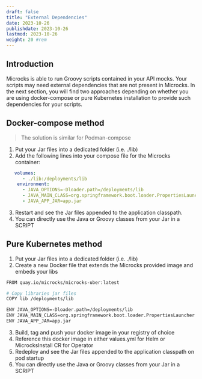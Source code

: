 ```yaml
---
draft: false
title: "External Dependencies"
date: 2023-10-26
publishdate: 2023-10-26
lastmod: 2023-10-26
weight: 20 #rem
---
```


## Introduction

Microcks is able to run Groovy scripts contained in your API mocks. Your scripts may need external dependencies that are not present in Microcks.
In the next section, you will find two approaches depending on whether you are using docker-compose or pure Kubernetes installation to provide such dependencies for your scripts.

## Docker-compose method

> The solution is similar for Podman-compose

1. Put your Jar files into a dedicated folder (i.e. ./lib)
2. Add the following lines into your compose file for the Microcks container:
```yaml
   volumes:
      - ./lib:/deployments/lib
    environment:
      - JAVA_OPTIONS=-Dloader.path=/deployments/lib
      - JAVA_MAIN_CLASS=org.springframework.boot.loader.PropertiesLauncher
      - JAVA_APP_JAR=app.jar
```
3. Restart and see the Jar files appended to the application classpath.
4. You can directly use the Java or Groovy classes from your Jar in a SCRIPT

## Pure Kubernetes method

1. Put your Jar files into a dedicated folder (i.e. ./lib)
2. Create a new Docker file that extends the Microcks provided image and embeds your libs
```bash
FROM quay.io/microcks/microcks-uber:latest

# Copy libraries jar files
COPY lib /deployments/lib

ENV JAVA_OPTIONS=-Dloader.path=/deployments/lib
ENV JAVA_MAIN_CLASS=org.springframework.boot.loader.PropertiesLauncher
ENV JAVA_APP_JAR=app.jar
```
3. Build, tag and push your docker image in your registry of choice
4. Reference this docker image in either values.yml for Helm or MicrocksInstall CR for Operator
5. Redeploy and see the Jar files appended to the application classpath on pod startup
6. You can directly use the Java or Groovy classes from your Jar in a SCRIPT

